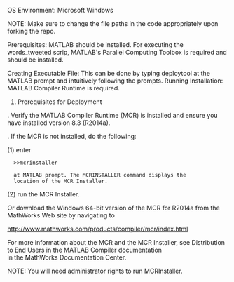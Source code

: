 OS Environment: Microsoft Windows

NOTE: Make sure to change the file paths in the code appropriately upon forking the repo.

Prerequisites:
MATLAB should be installed.
For executing the words_tweeted scrip, MATLAB's Parallel Computing Toolbox is required and should be installed.

Creating Executable File:
This can be done by typing deploytool at the MATLAB prompt and intuitively following the
prompts.
Running Installation: MATLAB Compiler Runtime is required.

1. Prerequisites for Deployment 

. Verify the MATLAB Compiler Runtime (MCR) is installed and ensure you    
  have installed version 8.3 (R2014a).   

. If the MCR is not installed, do the following:
  
  (1) enter
  
      >>mcrinstaller
      
      at MATLAB prompt. The MCRINSTALLER command displays the 
      location of the MCR Installer.

  (2) run the MCR Installer.

Or download the Windows 64-bit version of the MCR for R2014a 
from the MathWorks Web site by navigating to

   http://www.mathworks.com/products/compiler/mcr/index.html
   

For more information about the MCR and the MCR Installer, see 
Distribution to End Users in the MATLAB Compiler documentation  
in the MathWorks Documentation Center.    


NOTE: You will need administrator rights to run MCRInstaller.
